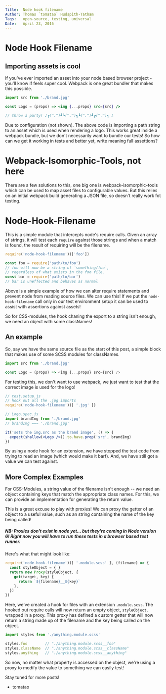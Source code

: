 ```yaml
---
Title:  Node hook filename
Author: Thomas `tomatao` Hudspith-Tatham
Tags:   open-source, testing, universal
Date:   April 23, 2016
---
```


# Node Hook Filename
## Importing assets is cool

If you've ever imported an asset into your node based browser project - you'll know if feels super cool. Webpack is one great bundler that makes this possible.

```jsx
import src from './brand.jpg'

const Logo = (props) => <img {...props} src={src} />

// throw a party! ♪┏(^.^)┛┗(^.^)┓┗(^.^)┛┏(^.^)┓ ♪
```

Due to configuration (not shown). The above code is importing a path string to an asset which is used when rendering a logo. This works great inside a webpack bundle, but we don't necessarily want to bundle our tests! So how can we get it working in tests and better yet, write meaning full assettions?

# Webpack-Isomorphic-Tools, not here

There are a few solutions to this, one big one is webpack-isomorphic-tools which can be used to map asset files to configurable values. But this relies on an initial webpack build generating a JSON file, so doesn't really work fot testing.

# Node-Hook-Filename

This is a simple module that intercepts node's require calls. Given an array of strings, it will test each `require` against those strings and when a match is found, the result of requiring will be the filename.

```js
require('node-hook-filename')(['foo'])

const foo = require('path/to/foo')
// foo will now be a string of `something/foo`,
// regardless of what exists in the foo file.
const bar = require('path/to/bar')
// bar is uneffected and behaves as normal
```

Above is a simple example of how we can alter require statements and prevent node from reading source files. We can use this!  If we put the `node-hook-filename` call only in our test environment setup it can be used to assist with assertions against assets!

So for CSS-modules, the hook chaning the export to a string isn't enough, we need an object with some classNames!


## An example

So, say we have the same source file as the start of this post, a simple block that makes use of some SCSS modules for classNames.

```js
import src from './brand.jpg'

const Logo = (props) => <img {...props} src={src} />
```

For testing this, we don't want to use webpack, we just want to test that the correct image is used for the logo!

```jsx
// test.setup.js
// hook out all the .jpg imports
require('node-hook-filename')([ '.jpg' ])

// Logo.spec.js
import brandImg from './brand.jpg'
// brandImg === './brand.jpg'

it('sets the img.src as the brand image', () => {
  expect(shallow(<Logo />)).to.have.prop('src', brandImg)
})
```

By using a node hook for an extension, we have stopped the test code from trying to read an image (which would make it barf). And, we have still got a value we can test against.

## More Complex Examples

For CSS-Modules, a string value of the filename isn't enough -- we need an object containing keys that match the appropriate class names. For this, we can provide an implementation for generating the return value.

This is a great excuse to play with proxies! We can proxy the getter of an object to a useful value, such as an string containing the name of the key being called!

##### NB: Proxies don't exist in node yet... but they're coming in Node version 6! Right now you will have to run these tests in a browser based test runner.

Here's what that might look like:

```js
require('node-hook-filename')([ '.module.scss' ], (filename) => {
  const styleObject = { }
  return new Proxy(styleObject, {
    get(target, key) {
      return `${filename}__${key}`
    },
  })
})
```

Here, we've created a hook for files with an extension `.module.scss`. The hooked out require calls will now return an empty object, `styleObject`, wrapped in a proxy. This proxy has defined a custom getter that will now return a string made up of the filename and the key being called on the object.

```js
import styles from './anything.module.scss'

styles.foo        // "./anything.module.scss__foo"
styles.className  // "./anything.module.scss__className"
styles.anything   // "./anything.module.scss__anything"
```

So now, no matter what property is accessed on the object, we're using a proxy to modify the value to something we can easily test!

Stay tuned for more posts!

- tomatao
